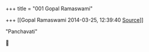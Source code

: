 +++
title = "001 Gopal Ramaswami"

+++
[[Gopal Ramaswami	2014-03-25, 12:39:40 [Source](https://groups.google.com/g/samskrita/c/NzvGTb1BU4g)]]



"Panchavati"



